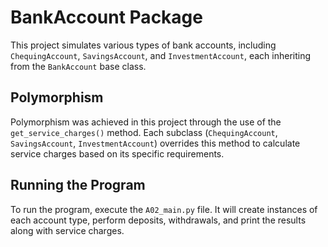 # BankAccount Package

This project simulates various types of bank accounts, including `ChequingAccount`, `SavingsAccount`, and `InvestmentAccount`, each inheriting from the `BankAccount` base class.

## Polymorphism

Polymorphism was achieved in this project through the use of the `get_service_charges()` method. Each subclass (`ChequingAccount`, `SavingsAccount`, `InvestmentAccount`) overrides this method to calculate service charges based on its specific requirements.

## Running the Program

To run the program, execute the `A02_main.py` file. It will create instances of each account type, perform deposits, withdrawals, and print the results along with service charges.

